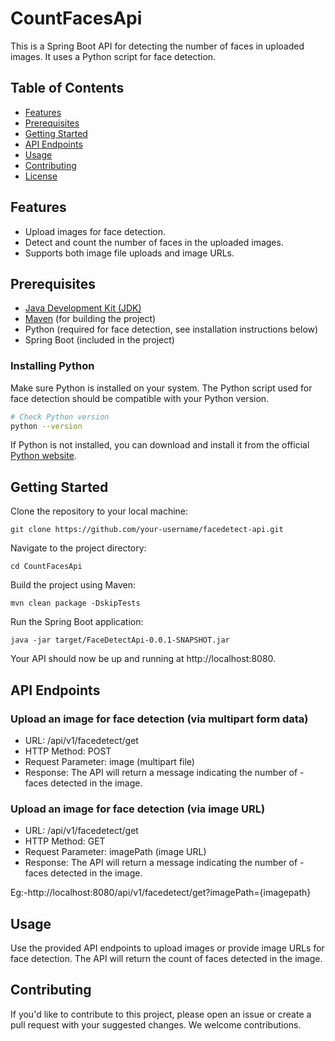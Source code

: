 
# CountFacesApi

This is a Spring Boot API for detecting the number of faces in uploaded images. It uses a Python script for face detection. 

## Table of Contents
- [Features](#features)
- [Prerequisites](#prerequisites)
- [Getting Started](#getting-started)
- [API Endpoints](#api-endpoints)
- [Usage](#usage)
- [Contributing](#contributing)
- [License](#license)

## Features
- Upload images for face detection.
- Detect and count the number of faces in the uploaded images.
- Supports both image file uploads and image URLs.

## Prerequisites
- [Java Development Kit (JDK)](https://www.oracle.com/java/technologies/javase-downloads.html)
- [Maven](https://maven.apache.org/download.cgi) (for building the project)
- Python (required for face detection, see installation instructions below)
- Spring Boot (included in the project)

### Installing Python
Make sure Python is installed on your system. The Python script used for face detection should be compatible with your Python version.

```bash
# Check Python version
python --version
```

If Python is not installed, you can download and install it from the official [Python website](https://www.python.org/downloads/).

## Getting Started

Clone the repository to your local machine:
```
git clone https://github.com/your-username/facedetect-api.git
```

Navigate to the project directory:
```
cd CountFacesApi
```

Build the project using Maven:
```
mvn clean package -DskipTests
```

Run the Spring Boot application:
```
java -jar target/FaceDetectApi-0.0.1-SNAPSHOT.jar
```

Your API should now be up and running at http://localhost:8080.



## API Endpoints
### Upload an image for face detection (via multipart form data)
- URL: /api/v1/facedetect/get
- HTTP Method: POST
- Request Parameter: image (multipart file)
- Response: The API will return a message indicating the number of - faces detected in the image.


### Upload an image for face detection (via image URL)
- URL: /api/v1/facedetect/get
- HTTP Method: GET
- Request Parameter: imagePath (image URL)
- Response: The API will return a message indicating the number of - faces detected in the image.

Eg:-http://localhost:8080/api/v1/facedetect/get?imagePath={imagepath}


## Usage
Use the provided API endpoints to upload images or provide image URLs for face detection.
The API will return the count of faces detected in the image.

## Contributing
If you'd like to contribute to this project, please open an issue or create a pull request with your suggested changes. We welcome contributions.

